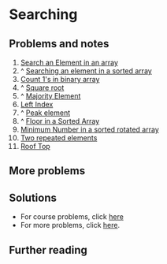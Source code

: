 # Searching

## Problems and notes
1. [Search an Element in an array](https://practice.geeksforgeeks.org/problems/search-an-element-in-an-array/1/?track=SPCF-Searching&batchId=154)
2. ^ [Searching an element in a sorted array](https://practice.geeksforgeeks.org/problems/who-will-win/1/?track=SPCF-Searching&batchId=154)
3. [Count 1's in binary array](https://practice.geeksforgeeks.org/problems/count-1s-in-binary-array/1/?track=SPCF-Searching&batchId=154)
4. ^ [Square root](https://practice.geeksforgeeks.org/problems/square-root/1/?track=SPCF-Searching&batchId=154)
5. ^ [Majority Element](https://practice.geeksforgeeks.org/problems/majority-element/1/?track=SPCF-Searching&batchId=154)
6. [Left Index](https://practice.geeksforgeeks.org/problems/left-index/1/?track=SPCF-Searching&batchId=154)
7. ^ [Peak element](https://practice.geeksforgeeks.org/problems/peak-element/1/?track=SPCF-Searching&batchId=154)
8. ^ [Floor in a Sorted Array](https://practice.geeksforgeeks.org/problems/floor-in-a-sorted-array/1/?track=SPCF-Searching&batchId=154)
9. [Minimum Number in a sorted rotated array](https://practice.geeksforgeeks.org/problems/minimum-number-in-a-sorted-rotated-array/1/?track=SPCF-Searching&batchId=154)
10. [Two repeated elements](https://practice.geeksforgeeks.org/problems/two-repeated-elements/1/?track=SPCF-Searching&batchId=154)
11. [Roof Top](https://practice.geeksforgeeks.org/problems/roof-top/1/?track=SPCF-Searching&batchId=154)

## More problems


## Solutions
- For course problems, click [here](https://github.com/thecoducer/GeeksForGeeks_DSA_Course_Solutions/blob/master/Searching)
- For more problems, click [here](https://github.com/thecoducer/GeeksForGeeks_DSA_Course_Solutions/tree/master/Arrays/Searching).

## Further reading
